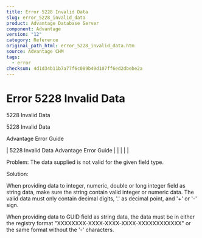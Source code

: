```yaml
---
title: Error 5228 Invalid Data
slug: error_5228_invalid_data
product: Advantage Database Server
component: Advantage
version: "12"
category: Reference
original_path_html: error_5228_invalid_data.htm
source: Advantage CHM
tags:
  - error
checksum: 4d1d34b11b7a77f6c089b49d107ff6ed2dbebe2a
---
```


# Error 5228 Invalid Data

5228 Invalid Data

5228 Invalid Data

Advantage Error Guide

| 5228 Invalid Data  Advantage Error Guide |  |  |  |  |

Problem: The data supplied is not valid for the given field type.

Solution:

When providing data to integer, numeric, double or long integer field as string data, make sure the string contain valid integer or numeric data. The valid data must only contain decimal digits, '.' as decimal point, and '+' or '-' sign.

When providing data to GUID field as string data, the data must be in either the registry format "XXXXXXXX-XXXX-XXXX-XXXX-XXXXXXXXXXXX" or the same format without the '-' characters.
